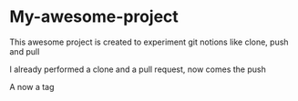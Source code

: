 # My-awesome-project

This awesome project is created to experiment git notions like clone, push and pull

I already performed a clone and a pull request, now comes the push

A now a tag
